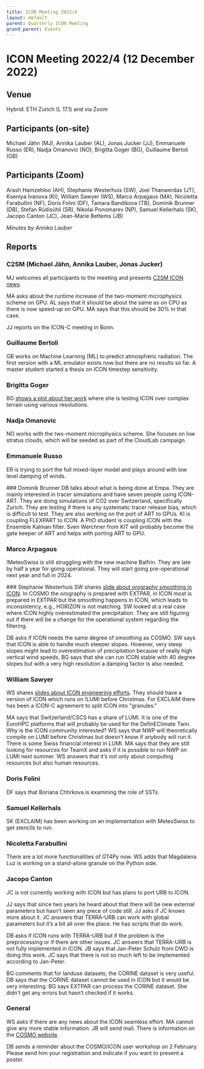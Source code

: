 ```yaml
---
title: ICON Meeting 2022/4
layout: default
parent: Quarterly ICON Meeting
grand_parent: Events
---
```

# ICON Meeting 2022/4 (12 December 2022)

## Venue
Hybrid: ETH Zurich (L 17.1) and via Zoom

## Participants (on-site)
Michael Jähn (MJ), Annika Lauber (AL), Jonas Jucker (JJ), Emmanuele Russo
 (ER), Nadja Omanovic (NO), Brigitta Goger (BG), Guillaume Bertoli (GB)

## Participants (Zoom)
Arash Hamzehloo (AH), Stephanie Westerhuis (SW), Joel Thanwerdas (JT), Kseniya Ivanova (KI), 
William Sawyer (WS), Marco Arpagaus (MA), Nicoletta Farabullini (NF), Doris Folini (DF), 
Tamara Bandikova (TB), Dominik Brunner (DB), Stefan Rüdisühli (SR), Nikolai Ponomarev (NP), 
Samuel Kellerhals (SK), Jacopo Canton (JC), Jean-Marie Bettems (JB)

_Minutes by Annika Lauber_

## Reports

### C2SM (Michael Jähn, Annika Lauber, Jonas Jucker)

MJ welcomes all participants to the meeting and presents [C2SM ICON news](https://polybox.ethz.ch/remote.php/webdav/c2sm.github.io/meetings/icon_meeting/2022-12-12/ICON_Meeting_C2SM_2022_12_12.pdf).

MA asks about the runtime increase of the two-moment microphysics scheme on GPU.
AL says that it should be about the same as on CPU as there is now speed-up on GPU.
MA says that this should be 30% in that case.

JJ reports on the ICON-C meeting in Bonn.

### Guillaume Bertoli
GB works on Machine Learning (ML) to predict atmospheric radiation. The first version with a ML emulator exists now but there are no results so far. A master student started a thesis on ICON timestep sensitivity.

### Brigitta Goger
BG [shows a plot about her work](https://polybox.ethz.ch/remote.php/webdav/c2sm.github.io/meetings/icon_meeting/2022-12-12/cross_section_domains15.pdf) where she is testing ICON over complex terrain using various resolutions.

### Nadja Omanovic
NO works with the two-moment microphysics scheme. She focuses on low stratus clouds, which will be seeded as part of the CloudLab campaign.

### Emmanuele Russo
ER is trying to port the full mixed-layer model and plays around with low level damping of winds.

### Dominik Brunner
DB talks about what is being done at Empa. They are mainly interested in tracer simulations and have seven people using ICON-ART. They are doing simulations of CO2 over Switzerland, specifically Zurich. They are testing if there is any systematic tracer release bias, which is difficult to test. They are also working on the port of ART to GPUs. KI is coupling FLEXPART to ICON. A PhD student is coupling ICON with the Ensemble Kalman filter. Sven Werchner from KIT will probably become the gate keeper of ART and helps with porting ART to GPU.

### Marco Arpagaus
!MeteoSwiss is still struggling with the new machine Balfrin. They are late by half a year for going operational. They will start going pre-operational next year and full in 2024.

### Stephanie Westerhuis
SW shares [slide about orography smoothing in ICON](https://polybox.ethz.ch/remote.php/webdav/c2sm.github.io/meetings/icon_meeting/2022-12-12/20221212_swester_C2SM_UserMeeting.pptx). In COSMO the orography is prepared with EXTPAR, in ICON most is prepared in EXTPAR but the smoothing happens in ICON, which leads to inconsistency, e.g., HORIZON is not matching.
SW looked at a real case where ICON highly overestimated the precipitation. They are still figuring out if there will be a change for the operational system regarding the filtering.

DB asks if ICON needs the same degree of smoothing as COSMO.
SW says that ICON is able to handle much steeper slopes. However, very steep slopes might lead to overestimation of precipitation because of really high vertical wind speeds.
BG says that she can run ICON stable with 40 degree slopes but with a very high resolution a damping factor is also needed.

### William Sawyer
WS shares [slides about ICON engineering efforts](https://polybox.ethz.ch/remote.php/webdav/c2sm.github.io/meetings/icon_meeting/2022-12-12/2022_12_12_C2SM_ICON_status.pdf). They should have a version of ICON which runs on !LUMI before Christmas.
For EXCLAIM there has been a ICON-C agreement to split ICON into "granules."

MA says that Switzerland/CSCS has a share of LUMI. It is one of the EuroHPC platforms that will probably be used for the DefinEClimate Twin. Why is the ICON community interested?
WS says that NWP will theoretically compile on LUMI before Christmas but doesn’t know if anybody will run it. There is some Swiss financial interest in LUMI.
MA says that they are still looking for resources for TeamX and asks if it is possible to run NWP on LUMI next summer.
WS answers that it’s not only about computing resources but also human resources.

### Doris Folini
DF says that Boriana Chtirkova is examining the role of SSTs.

### Samuel Kellerhals
SK (EXCLAIM) has been working on an implementation with MeteoSwiss to get stencils to run. 

### Nicoletta Farabullini
There are a lot more functionalities of GT4Py now.
WS adds that Magdalena Luz is working on a stand-alone granule on the Python side.

### Jacopo Canton
JC is not currently working with ICON but has plans to port URB to ICON.

JJ says that since two years he heard about that there will be new external parameters but hasn’t seen any piece of code still. JJ asks if JC knows more about it.
JC answers that TERRA-URB can work with global parameters but it’s a bit all over the place. He has scripts that do work.

DB asks if ICON runs with TERRA-URB but if the problem is the preprocessing or if there are other issues.
JC answers that TERRA-URB is not fully implemented in ICON.
JB says that Jan-Peter Schulz from DWD is doing this work. 
JC says that there is not so much left to be implemented according to Jan-Peter.

BG comments that for landuse datasets, the CORINE dataset is very useful.
DB says that the CORINE dataset cannot be used in ICON but it would be very interesting. 
BG says EXTPAR can process the CORINE dataset. She didn’t get any errors but hasn’t checked if it works.

### General
WS asks if there are any news about the ICON seamless effort.
MA cannot give any more stable information.
JB will send mail. There is information on the [COSMO website](https://www.cosmo-model.org/content/tasks/workGroups/wg3b/default.htm).

DB sends a reminder about the COSMO/ICON user workshop on 2 February. Please send him your registration and indicate if you want to present a poster.

